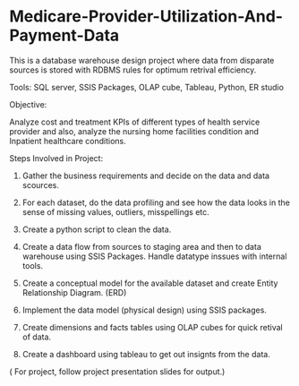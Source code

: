# Medicare-Provider-Utilization-And-Payment-Data

This is a database warehouse design project where data from disparate sources is stored with RDBMS rules for optimum retrival efficiency.

Tools: SQL server, SSIS Packages, OLAP cube, Tableau, Python, ER studio

Objective: 

Analyze cost and treatment KPIs of different types of health service provider and also, analyze the nursing home facilities condition and Inpatient healthcare conditions.

Steps Involved in Project:

1. Gather the business requirements and decide on the data and data scources. 

2. For each dataset, do the data profiling and see how the data looks in the sense of missing values, outliers, misspellings etc. 

3. Create a python script to clean the data. 

4. Create a data flow from sources to staging area and then to data warehouse using SSIS Packages. Handle datatype inssues with internal tools. 

5. Create a conceptual model for the available dataset and create Entity Relationship Diagram. (ERD) 

6. Implement the data model (physical design) using SSIS packages. 

7. Create dimensions and facts tables using OLAP cubes for quick retival of data.

8. Create a dashboard using tableau to get out insignts from the data. 

( For project, follow project presentation slides for output.)



